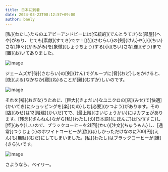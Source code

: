 ```yaml
---
title: 日本に到着
date: 2024-03-23T08:12:57+09:00
author: baely
---
```

[私]{わたし}たちのエアビーアンドビーには[伝統的]{でんとうてき}な[部屋]{へや}があり、とても[素敵]{すてき}です！[侍]{さむらい}の[剣]{けん}や[小]{ちい}さな[神々]{かみがみ}を[象徴]{しょうちょう}する[小]{ちい}さな[像]{ぞう}まで[置]{お}いてありました。

![image](https://github.com/devhou-se/www-jp/assets/5674656/e609bcc8-f1d7-4e1f-9ce6-300bea2d2015)

ジェームズが[侍]{さむらい}の[剣]{けん}でグループに[脅]{おど}しをかけると、[夜]{よる}なかなか[寝]{ね}ることが[難]{むずか}しいのです。

![image](https://github.com/devhou-se/www-jp/assets/5674656/adb39286-d102-4b5a-9c39-0f4d23ee4db0)

それを[補]{おぎな}うために、[巨大]{きょだい}なユニクロの[店]{みせ}で[快適]{かいてき}にショッピングを[楽]{たの}しむ[必要]{ひつよう}があります。その[店]{みせ}は12[階建]{かいだ}てで、[最上階]{さいじょうかい}にはカフェがあります。[残念]{ざんねん}ながら[私]{わたし}の[日本語]{にほんご}は[少]{すこ}し[怪]{あや}しいので、ブラックコーヒーを2[回]{かい}[注文]{ちゅうもん}し、[通常]{つうじょう}のホワイトコーヒーが[欲]{ほ}しかっただけなのに700[円]{えん}も[無駄]{むだ}にしてしまいました。[私]{わたし}はブラックコーヒーが[嫌]{きら}いです。

![image](https://github.com/devhou-se/www-jp/assets/5674656/ea1daca5-a7a5-400d-81c0-cf42178f781e)

さようなら、ベイリー。